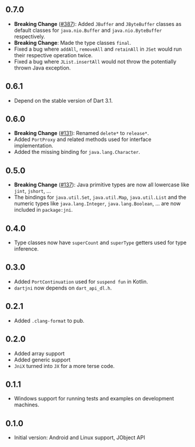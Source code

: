 ## 0.7.0

- **Breaking Change** ([#387](https://github.com/dart-lang/jnigen/issues/387)):
  Added `JBuffer` and `JByteBuffer` classes as default classes for
  `java.nio.Buffer` and `java.nio.ByteBuffer` respectively.
- **Breaking Change**: Made the type classes `final`.
- Fixed a bug where `addAll`, `removeAll` and `retainAll` in `JSet` would run
  their respective operation twice.
- Fixed a bug where `JList.insertAll` would not throw the potentially thrown
  Java exception.

## 0.6.1

- Depend on the stable version of Dart 3.1.

## 0.6.0

- **Breaking Change** ([#131](https://github.com/dart-lang/jnigen/issues/131)):
  Renamed `delete*` to `release*`.
- Added `PortProxy` and related methods used for interface implementation.
- Added the missing binding for `java.lang.Character`.

## 0.5.0

- **Breaking Change** ([#137](https://github.com/dart-lang/jnigen/issues/137)):
  Java primitive types are now all lowercase like `jint`, `jshort`, ...
- The bindings for `java.util.Set`, `java.util.Map`, `java.util.List` and the
  numeric types like `java.lang.Integer`, `java.lang.Boolean`, ... are now
  included in `package:jni`.

## 0.4.0

- Type classes now have `superCount` and `superType` getters used for type
  inference.

## 0.3.0

- Added `PortContinuation` used for `suspend fun` in Kotlin.
- `dartjni` now depends on `dart_api_dl.h`.

## 0.2.1

- Added `.clang-format` to pub.

## 0.2.0

- Added array support
- Added generic support
- `JniX` turned into `JX` for a more terse code.

## 0.1.1

- Windows support for running tests and examples on development machines.

## 0.1.0

- Initial version: Android and Linux support, JObject API
